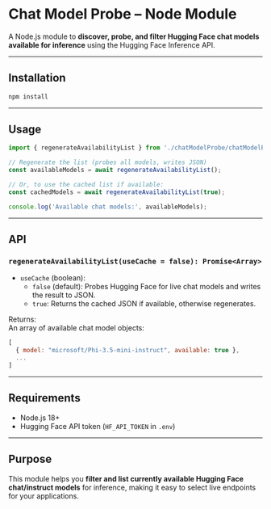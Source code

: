# Chat Model Probe – Node Module

A Node.js module to **discover, probe, and filter Hugging Face chat models available for inference** using the Hugging Face Inference API.

---

## Installation

```bash
npm install
```

---

## Usage

```js
import { regenerateAvailabilityList } from './chatModelProbe/chatModelProbe.js';

// Regenerate the list (probes all models, writes JSON)
const availableModels = await regenerateAvailabilityList();

// Or, to use the cached list if available:
const cachedModels = await regenerateAvailabilityList(true);

console.log('Available chat models:', availableModels);
```

---

## API

### `regenerateAvailabilityList(useCache = false): Promise<Array>`

- `useCache` (boolean):  
  - `false` (default): Probes Hugging Face for live chat models and writes the result to JSON.
  - `true`: Returns the cached JSON if available, otherwise regenerates.

Returns:  
An array of available chat model objects:  
```js
[
  { model: "microsoft/Phi-3.5-mini-instruct", available: true },
  ...
]
```

---

## Requirements

- Node.js 18+
- Hugging Face API token (`HF_API_TOKEN` in `.env`)

---

## Purpose

This module helps you **filter and list currently available Hugging Face chat/instruct models** for inference, making it easy to select live endpoints for your applications.